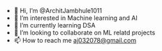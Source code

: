 - 👋 Hi, I’m @ArchitJambhule1011
- 👀 I’m interested in Machine learning and AI
- 🌱 I’m currently learning DSA 
- 💞️ I’m looking to collaborate on ML relatd projects
- 📫 How to reach me aj032078@gmail.com

<!---
ArchitJambhule1011/ArchitJambhule1011 is a ✨ special ✨ repository because its `README.md` (this file) appears on your GitHub profile.
You can click the Preview link to take a look at your changes.
--->
